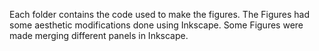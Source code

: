 Each folder contains the code used to make the figures. The Figures had some aesthetic modifications done using Inkscape. Some Figures were made merging different panels in Inkscape. 